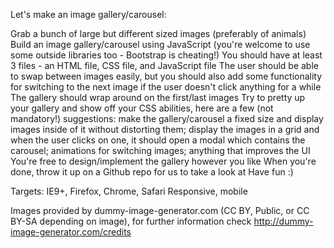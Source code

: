 Let's make an image gallery/carousel:

Grab a bunch of large but different sized images (preferably of animals)
Build an image gallery/carousel using JavaScript (you're welcome to use some outside libraries too - Bootstrap is cheating!)
You should have at least 3 files - an HTML file, CSS file, and JavaScript file
The user should be able to swap between images easily, but you should also add some functionality for switching to the next image if the user doesn't click anything for a while
The gallery should wrap around on the first/last images
Try to pretty up your gallery and show off your CSS abilities, here are a few (not mandatory!) suggestions: make the gallery/carousel a fixed size and display images inside of it without distorting them; display the images in a grid and when the user clicks on one, it should open a modal which contains the carousel; animations for switching images; anything that improves the UI
You're free to design/implement the gallery however you like
When you're done, throw it up on a Github repo for us to take a look at
Have fun :)

Targets: IE9+, Firefox, Chrome, Safari
Responsive, mobile

Images provided by dummy-image-generator.com (CC BY, Public, or CC BY-SA depending on image), for further information check http://dummy-image-generator.com/credits